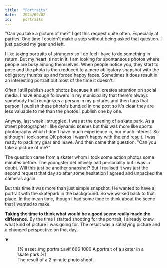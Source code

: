 ```yaml
---
title:  "Portraits"
date:   2024/09/02
id:     portraits
---
```


"Can you take a picture of me?" I get this request quite often. Especially at parties. One time I couldn't make a step without being asked that question. I just packed my gear and left.

I like taking portraits of strangers so I do feel I have to do something in return. But my heart is not in it. I am looking for spontaneous photos where people are busy among themselves. When people notice you, they start to pose and the photo is then reduced to a mere obligatory snapshot with the obligatory thumbs up and forced happy faces. Sometimes it does result in an interesting portrait but most of the time it doesn't.

Often I still publish such photos because it still creates attention on social media. I have enough followers in my municipality that there's always somebody that recognizes a person in my pictures and then tags that person. I publish these photo's bundled in one post so it's clear they are less valuable to me than the photos I publish one by one.

Anyway, last week I struggled. I was at the opening of a skate park. As a street photographer I like dynamic scenes but this was more like sports photography which I don't have much experience in, nor much interest. So although I took some OK photos I wasn't happy with the end result. I was ready to pack my gear and leave. And then came that question: "Can you take a picture of me?"

The question came from a skater whom I took some action photos some minutes before. The youngster definitively had personality but I was in doubt. Will this just be another snapshot? But I realised it was just the second request that day so after some hesitation I agreed and unpacked the cameras again.

But this time it was more than just simple snapshot. He wanted to have a portrait with the skatepark in the background. So we walked back to that place. In the mean time, though I had some time to think about the scene that I wanted to make.

**Taking the time to think what would be a good scene really made the difference.** By the time I started shooting for the portrait, I already knew what kind of picture I was going for. The result was a satisfying picture and a changed perspective on that day.

❦

<figure class="portrait">
    {% asset_img portrait.avif 666 1000 A portrait of a skater in a skate park %}
    <figcaption>The result of a 2 minute photo shoot.</figcaption>
</figure>